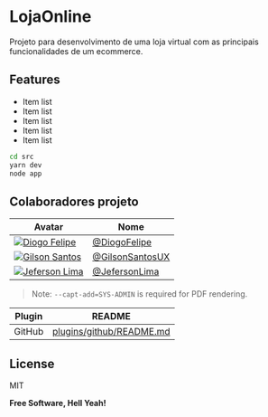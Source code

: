 # LojaOnline
Projeto para desenvolvimento de uma loja virtual com as principais funcionalidades de um ecommerce.

 ## Features

- Item list
- Item list
- Item list
- Item list
- Item list


```sh
cd src
yarn dev
node app
```

## Colaboradores projeto

| Avatar | Nome |
| ------ | ------ |
|[![Diogo Felipe](https://avatars.githubusercontent.com/u/67284614?s=64&v=4)](https://github.com/gilsonsantosux) | [@DiogoFelipe](https://github.com/diogof651) |
|[![Gilson Santos](https://avatars.githubusercontent.com/u/5659433?s=64&v=4)](https://github.com/gilsonsantosux) | [@GilsonSantosUX](https://github.com/gilsonsantosux) |
|[![Jeferson Lima](https://avatars.githubusercontent.com/u/11639069?s=64&v=4)](https://github.com/gilsonsantosux) | [@JefersonLima](https://github.com/jefersonlima) |

> Note: `--capt-add=SYS-ADMIN` is required for PDF rendering.

| Plugin | README |
| ------ | ------ |
| GitHub | [plugins/github/README.md][PlGh] |

## License

MIT

**Free Software, Hell Yeah!**

[//]: # (Para saber mais sobre o markdown https://daringfireball.net/projects/markdown/syntax#link)


[PlGh]: <https://github.com/joemccann/dillinger/tree/master/plugins/github/README.md>